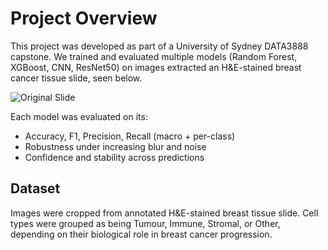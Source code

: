 # Project Overview

This project was developed as part of a University of Sydney DATA3888 capstone. We trained and evaluated multiple models (Random Forest, XGBoost, CNN, ResNet50) on images extracted an H&E-stained breast cancer tissue slide, seen below.

![Original Slide](slide_image.png)

Each model was evaluated on its:
- Accuracy, F1, Precision, Recall (macro + per-class)
- Robustness under increasing blur and noise
- Confidence and stability across predictions

## Dataset

Images were cropped from annotated H&E-stained breast tissue slide.
Cell types were grouped as being Tumour, Immune, Stromal, or Other, depending on their biological role in breast cancer progression.